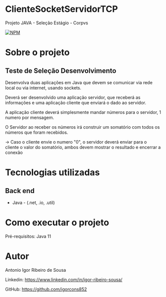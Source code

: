 # ClienteSocketServidorTCP
Projeto JAVA - Seleção Estágio - Corpvs


[![NPM](https://img.shields.io/npm/l/react)](https://github.com/igorcons852/ClienteSocketServidorTCP/blob/master/LICENCE) 


# Sobre o projeto

## Teste de Seleção Desenvolvimento

Desenvolva duas aplicações em Java que devem se comunicar via rede local ou via internet, usando sockets.

Deverá ser desenvolvido uma aplicação servidor, que receberá as informações e uma aplicação cliente
que enviará o dado ao servidor.

A aplicação cliente deverá simplesmente mandar números para o servidor, 1 numero por mensagem.

O Servidor ao receber os números irá construir um somatório com todos os números que foram recebidos.

-> Caso o cliente envie o numero "0", o servidor deverá enviar para o cliente o valor do somatório, 
ambos devem mostrar o resultado e encerrar a conexão

# Tecnologias utilizadas
## Back end
- Java - (.net, .io, .util)


# Como executar o projeto

Pré-requisitos: Java 11


# Autor

Antonio Igor Ribeiro de Sousa

Linkedin:
https://www.linkedin.com/in/igor-ribeiro-sousa/

GitHub:
https://github.com/igorcons852

